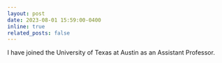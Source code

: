 ```yaml
---
layout: post
date: 2023-08-01 15:59:00-0400
inline: true
related_posts: false
---
```


I have joined the University of Texas at Austin as an Assistant Professor.